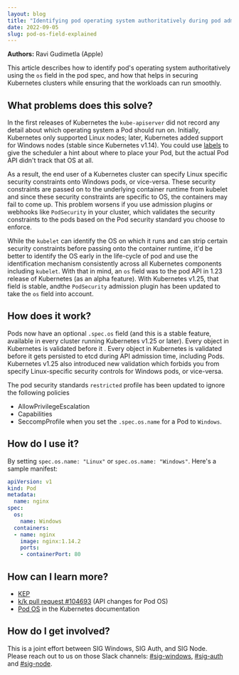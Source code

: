 ```yaml
---
layout: blog
title: "Identifying pod operating system authoritatively during pod admission time"
date: 2022-09-05
slug: pod-os-field-explained
---
```


**Authors:** Ravi Gudimetla (Apple)

This article describes how to identify pod's operating system authoritatively using the `os` field in the pod spec, and how that
helps in securing Kubernetes clusters while ensuring that the workloads can run smoothly.

## What problems does this solve?

In the first releases of Kubernetes the `kube-apiserver` did not record any detail about which operating system a Pod should run on. Initially, Kubernetes only supported Linux
nodes; later, Kubernetes added support for Windows nodes (stable since Kubernetes v1.14).
You could use [labels](https://kubernetes.io/docs/concepts/overview/working-with-objects/labels/)
to give the scheduler a hint about where to place your Pod, but the actual Pod API didn't track that
OS at all.

As a result, the end user of a Kubernetes cluster can specify Linux specific security constraints onto Windows pods, or vice-versa.
These security constraints are passed on to the underlying container runtime from kubelet and since these security constraints 
are specific to OS, the containers may fail to come up.
This problem worsens if you use admission plugins or webhooks like `PodSecurity` in your cluster,
which validates the
security constraints to the pods based on the Pod security standard you choose to enforce.

While the `kubelet` can identify the OS on which it runs and can strip certain security constraints before passing
onto the container runtime, it'd be better to identify the OS early in the life-cycle of pod and use the 
identification mechanism consistently across all Kubernetes components including `kubelet`. 
With that in mind, an `os` field was to the pod API in 1.23 release of Kubernetes (as an 
alpha feature). With Kubernetes v1.25, that field is stable, andthe `PodSecurity` admission
plugin has been updated to take the `os` field into account.


## How does it work?
Pods now have an optional `.spec.os` field (and this is a stable feature, available in every cluster running
Kubernetes v1.25 or later). Every object in Kubernetes is validated before it . Every object in Kubernetes is validated before it 
gets persisted to etcd during API admission time, including Pods.  Kubernetes v1.25 also introduced new validation which forbids you from specify Linux-specific security controls for Windows pods, or vice-versa.

The pod security standards `restricted` profile has been updated to ignore the following policies 
- AllowPrivilegeEscalation
- Capabilities
- SeccompProfile
when you set the `.spec.os.name` for a Pod to `Windows`.


## How do I use it?
By setting `spec.os.name: "Linux"` or `spec.os.name: "Windows"`. Here's a sample manifest:

```yaml
apiVersion: v1
kind: Pod
metadata:
  name: nginx
spec:
  os:
    name: Windows
  containers:
  - name: nginx
    image: nginx:1.14.2
    ports:
    - containerPort: 80

```

## How can I learn more?

- [KEP](https://github.com/kubernetes/enhancements/issues/2802)
- [k/k pull request #104693](https://github.com/kubernetes/kubernetes/pull/104693) (API changes for Pod OS)
- [Pod OS](https://kubernetes.io/docs/concepts/workloads/pods/#pod-os) in the Kubernetes documentation

## How do I get involved?
This is a joint effort between SIG Windows, SIG Auth, and SIG Node.  
Please reach out to us on those Slack channels:  [#sig-windows](https://kubernetes.slack.com/archives/C0SJ4AFB7), [#sig-auth](https://kubernetes.slack.com/archives/C0EN96KUY) and [#sig-node](https://kubernetes.slack.com/archives/C0BP8PW9G). 